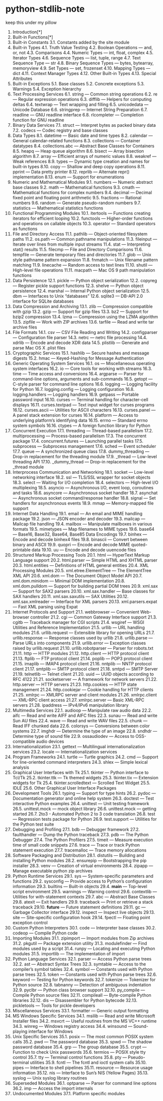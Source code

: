 # python-stdlib-note
keep this under my pillow


1. Introduction[*]
2. Built-in Functions[*]
3. Built-in Constants
    3.1. Constants added by the site module
4. Built-in Types
    4.1. Truth Value Testing
    4.2. Boolean Operations — and, or, not
    4.3. Comparisons
    4.4. Numeric Types — int, float, complex
    4.5. Iterator Types
    4.6. Sequence Types — list, tuple, range
    4.7. Text Sequence Type — str
    4.8. Binary Sequence Types — bytes, bytearray, memoryview
    4.9. Set Types — set, frozenset
    4.10. Mapping Types — dict
    4.11. Context Manager Types
    4.12. Other Built-in Types
    4.13. Special Attributes
5. Built-in Exceptions
    5.1. Base classes
    5.2. Concrete exceptions
    5.3. Warnings
    5.4. Exception hierarchy
6. Text Processing Services
    6.1. string — Common string operations
    6.2. re — Regular expression operations
    6.3. difflib — Helpers for computing deltas
    6.4. textwrap — Text wrapping and filling
    6.5. unicodedata — Unicode Database
    6.6. stringprep — Internet String Preparation
    6.7. readline — GNU readline interface
    6.8. rlcompleter — Completion function for GNU readline
7. Binary Data Services
    7.1. struct — Interpret bytes as packed binary data
    7.2. codecs — Codec registry and base classes
8. Data Types
    8.1. datetime — Basic date and time types
    8.2. calendar — General calendar-related functions
    8.3. collections — Container datatypes
    8.4. collections.abc — Abstract Base Classes for Containers
    8.5. heapq — Heap queue algorithm
    8.6. bisect — Array bisection algorithm
    8.7. array — Efficient arrays of numeric values
    8.8. weakref — Weak references
    8.9. types — Dynamic type creation and names for built-in types
    8.10. copy — Shallow and deep copy operations
    8.11. pprint — Data pretty printer
    8.12. reprlib — Alternate repr() implementation
    8.13. enum — Support for enumerations
9. Numeric and Mathematical Modules
    9.1. numbers — Numeric abstract base classes
    9.2. math — Mathematical functions
    9.3. cmath — Mathematical functions for complex numbers
    9.4. decimal — Decimal fixed point and floating point arithmetic
    9.5. fractions — Rational numbers
    9.6. random — Generate pseudo-random numbers
    9.7. statistics — Mathematical statistics functions
10. Functional Programming Modules
    10.1. itertools — Functions creating iterators for efficient looping
    10.2. functools — Higher-order functions and operations on callable objects
    10.3. operator — Standard operators as functions
11. File and Directory Access
    11.1. pathlib — Object-oriented filesystem paths
    11.2. os.path — Common pathname manipulations
    11.3. fileinput — Iterate over lines from multiple input streams
    11.4. stat — Interpreting stat() results
    11.5. filecmp — File and Directory Comparisons
    11.6. tempfile — Generate temporary files and directories
    11.7. glob — Unix style pathname pattern expansion
    11.8. fnmatch — Unix filename pattern matching
    11.9. linecache — Random access to text lines
    11.10. shutil — High-level file operations
    11.11. macpath — Mac OS 9 path manipulation functions
12. Data Persistence
    12.1. pickle — Python object serialization
    12.2. copyreg — Register pickle support functions
    12.3. shelve — Python object persistence
    12.4. marshal — Internal Python object serialization
    12.5. dbm — Interfaces to Unix “databases”
    12.6. sqlite3 — DB-API 2.0 interface for SQLite databases
13. Data Compression and Archiving
    13.1. zlib — Compression compatible with gzip
    13.2. gzip — Support for gzip files
    13.3. bz2 — Support for bzip2 compression
    13.4. lzma — Compression using the LZMA algorithm
    13.5. zipfile — Work with ZIP archives
    13.6. tarfile — Read and write tar archive files
14. File Formats
    14.1. csv — CSV File Reading and Writing
    14.2. configparser — Configuration file parser
    14.3. netrc — netrc file processing
    14.4. xdrlib — Encode and decode XDR data
    14.5. plistlib — Generate and parse Mac OS X .plist files
15. Cryptographic Services
    15.1. hashlib — Secure hashes and message digests
    15.2. hmac — Keyed-Hashing for Message Authentication
16. Generic Operating System Services
    16.1. os — Miscellaneous operating system interfaces
    16.2. io — Core tools for working with streams
    16.3. time — Time access and conversions
    16.4. argparse — Parser for command-line options, arguments and sub-commands
    16.5. getopt — C-style parser for command line options
    16.6. logging — Logging facility for Python
    16.7. logging.config — Logging configuration
    16.8. logging.handlers — Logging handlers
    16.9. getpass — Portable password input
    16.10. curses — Terminal handling for character-cell displays
    16.11. curses.textpad — Text input widget for curses programs
    16.12. curses.ascii — Utilities for ASCII characters
    16.13. curses.panel — A panel stack extension for curses
    16.14. platform — Access to underlying platform’s identifying data
    16.15. errno — Standard errno system symbols
    16.16. ctypes — A foreign function library for Python
17. Concurrent Execution
    17.1. threading — Thread-based parallelism
    17.2. multiprocessing — Process-based parallelism
    17.3. The concurrent package
    17.4. concurrent.futures — Launching parallel tasks
    17.5. subprocess — Subprocess management
    17.6. sched — Event scheduler
    17.7. queue — A synchronized queue class
    17.8. dummy_threading — Drop-in replacement for the threading module
    17.9. _thread — Low-level threading API
    17.10. _dummy_thread — Drop-in replacement for the _thread module
18. Interprocess Communication and Networking
    18.1. socket — Low-level networking interface
    18.2. ssl — TLS/SSL wrapper for socket objects
    18.3. select — Waiting for I/O completion
    18.4. selectors — High-level I/O multiplexing
    18.5. asyncio — Asynchronous I/O, event loop, coroutines and tasks
    18.6. asyncore — Asynchronous socket handler
    18.7. asynchat — Asynchronous socket command/response handler
    18.8. signal — Set handlers for asynchronous events
    18.9. mmap — Memory-mapped file support
19. Internet Data Handling
    19.1. email — An email and MIME handling package
    19.2. json — JSON encoder and decoder
    19.3. mailcap — Mailcap file handling
    19.4. mailbox — Manipulate mailboxes in various formats
    19.5. mimetypes — Map filenames to MIME types
    19.6. base64 — Base16, Base32, Base64, Base85 Data Encodings
    19.7. binhex — Encode and decode binhex4 files
    19.8. binascii — Convert between binary and ASCII
    19.9. quopri — Encode and decode MIME quoted-printable data
    19.10. uu — Encode and decode uuencode files
20. Structured Markup Processing Tools
    20.1. html — HyperText Markup Language support
    20.2. html.parser — Simple HTML and XHTML parser
    20.3. html.entities — Definitions of HTML general entities
    20.4. XML Processing Modules
    20.5. xml.etree.ElementTree — The ElementTree XML API
    20.6. xml.dom — The Document Object Model API
    20.7. xml.dom.minidom — Minimal DOM implementation
    20.8. xml.dom.pulldom — Support for building partial DOM trees
    20.9. xml.sax — Support for SAX2 parsers
    20.10. xml.sax.handler — Base classes for SAX handlers
    20.11. xml.sax.saxutils — SAX Utilities
    20.12. xml.sax.xmlreader — Interface for XML parsers
    20.13. xml.parsers.expat — Fast XML parsing using Expat
21. Internet Protocols and Support
    21.1. webbrowser — Convenient Web-browser controller
    21.2. cgi — Common Gateway Interface support
    21.3. cgitb — Traceback manager for CGI scripts
    21.4. wsgiref — WSGI Utilities and Reference Implementation
    21.5. urllib — URL handling modules
    21.6. urllib.request — Extensible library for opening URLs
    21.7. urllib.response — Response classes used by urllib
    21.8. urllib.parse — Parse URLs into components
    21.9. urllib.error — Exception classes raised by urllib.request
    21.10. urllib.robotparser — Parser for robots.txt
    21.11. http — HTTP modules
    21.12. http.client — HTTP protocol client
    21.13. ftplib — FTP protocol client
    21.14. poplib — POP3 protocol client
    21.15. imaplib — IMAP4 protocol client
    21.16. nntplib — NNTP protocol client
    21.17. smtplib — SMTP protocol client
    21.18. smtpd — SMTP Server
    21.19. telnetlib — Telnet client
    21.20. uuid — UUID objects according to RFC 4122
    21.21. socketserver — A framework for network servers
    21.22. http.server — HTTP servers
    21.23. http.cookies — HTTP state management
    21.24. http.cookiejar — Cookie handling for HTTP clients
    21.25. xmlrpc — XMLRPC server and client modules
    21.26. xmlrpc.client — XML-RPC client access
    21.27. xmlrpc.server — Basic XML-RPC servers
    21.28. ipaddress — IPv4/IPv6 manipulation library
22. Multimedia Services
    22.1. audioop — Manipulate raw audio data
    22.2. aifc — Read and write AIFF and AIFC files
    22.3. sunau — Read and write Sun AU files
    22.4. wave — Read and write WAV files
    22.5. chunk — Read IFF chunked data
    22.6. colorsys — Conversions between color systems
    22.7. imghdr — Determine the type of an image
    22.8. sndhdr — Determine type of sound file
    22.9. ossaudiodev — Access to OSS-compatible audio devices
23. Internationalization
    23.1. gettext — Multilingual internationalization services
    23.2. locale — Internationalization services
24. Program Frameworks
    24.1. turtle — Turtle graphics
    24.2. cmd — Support for line-oriented command interpreters
    24.3. shlex — Simple lexical analysis
25. Graphical User Interfaces with Tk
    25.1. tkinter — Python interface to Tcl/Tk
    25.2. tkinter.ttk — Tk themed widgets
    25.3. tkinter.tix — Extension widgets for Tk
    25.4. tkinter.scrolledtext — Scrolled Text Widget
    25.5. IDLE
    25.6. Other Graphical User Interface Packages
26. Development Tools
    26.1. typing — Support for type hints
    26.2. pydoc — Documentation generator and online help system
    26.3. doctest — Test interactive Python examples
    26.4. unittest — Unit testing framework
    26.5. unittest.mock — mock object library
    26.6. unittest.mock — getting started
    26.7. 2to3 - Automated Python 2 to 3 code translation
    26.8. test — Regression tests package for Python
    26.9. test.support — Utilities for the Python test suite
27. Debugging and Profiling
    27.1. bdb — Debugger framework
    27.2. faulthandler — Dump the Python traceback
    27.3. pdb — The Python Debugger
    27.4. The Python Profilers
    27.5. timeit — Measure execution time of small code snippets
    27.6. trace — Trace or track Python statement execution
    27.7. tracemalloc — Trace memory allocations
28. Software Packaging and Distribution
    28.1. distutils — Building and installing Python modules
    28.2. ensurepip — Bootstrapping the pip installer
    28.3. venv — Creation of virtual environments
    28.4. zipapp — Manage executable python zip archives
29. Python Runtime Services
    29.1. sys — System-specific parameters and functions
    29.2. sysconfig — Provide access to Python’s configuration information
    29.3. builtins — Built-in objects
    29.4. __main__ — Top-level script environment
    29.5. warnings — Warning control
    29.6. contextlib — Utilities for with-statement contexts
    29.7. abc — Abstract Base Classes
    29.8. atexit — Exit handlers
    29.9. traceback — Print or retrieve a stack traceback
    29.10. __future__ — Future statement definitions
    29.11. gc — Garbage Collector interface
    29.12. inspect — Inspect live objects
    29.13. site — Site-specific configuration hook
    29.14. fpectl — Floating point exception control
30. Custom Python Interpreters
    30.1. code — Interpreter base classes
    30.2. codeop — Compile Python code
31. Importing Modules
    31.1. zipimport — Import modules from Zip archives
    31.2. pkgutil — Package extension utility
    31.3. modulefinder — Find modules used by a script
    31.4. runpy — Locating and executing Python modules
    31.5. importlib — The implementation of import
32. Python Language Services
    32.1. parser — Access Python parse trees
    32.2. ast — Abstract Syntax Trees
    32.3. symtable — Access to the compiler’s symbol tables
    32.4. symbol — Constants used with Python parse trees
    32.5. token — Constants used with Python parse trees
    32.6. keyword — Testing for Python keywords
    32.7. tokenize — Tokenizer for Python source
    32.8. tabnanny — Detection of ambiguous indentation
    32.9. pyclbr — Python class browser support
    32.10. py_compile — Compile Python source files
    32.11. compileall — Byte-compile Python libraries
    32.12. dis — Disassembler for Python bytecode
    32.13. pickletools — Tools for pickle developers
33. Miscellaneous Services
    33.1. formatter — Generic output formatting
34. MS Windows Specific Services
    34.1. msilib — Read and write Microsoft Installer files
    34.2. msvcrt — Useful routines from the MS VC++ runtime
    34.3. winreg — Windows registry access
    34.4. winsound — Sound-playing interface for Windows
35. Unix Specific Services
    35.1. posix — The most common POSIX system calls
    35.2. pwd — The password database
    35.3. spwd — The shadow password database
    35.4. grp — The group database
    35.5. crypt — Function to check Unix passwords
    35.6. termios — POSIX style tty control
    35.7. tty — Terminal control functions
    35.8. pty — Pseudo-terminal utilities
    35.9. fcntl — The fcntl and ioctl system calls
    35.10. pipes — Interface to shell pipelines
    35.11. resource — Resource usage information
    35.12. nis — Interface to Sun’s NIS (Yellow Pages)
    35.13. syslog — Unix syslog library routines
36. Superseded Modules
    36.1. optparse — Parser for command line options
    36.2. imp — Access the import internals
37. Undocumented Modules
    37.1. Platform specific modules

